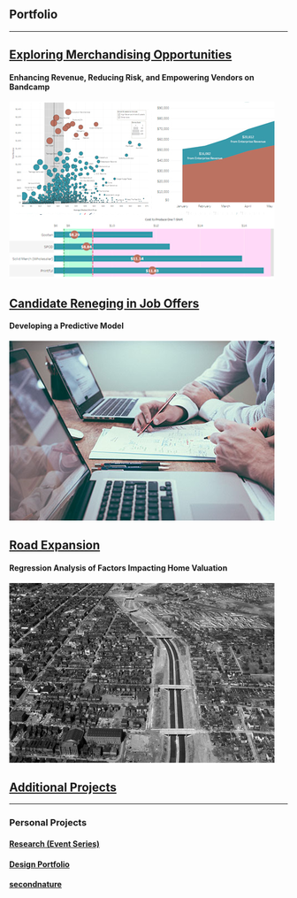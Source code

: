 ## Portfolio

---

<!-- ### Category Name 1  -->

## [Exploring Merchandising Opportunities](https://nbcarroll.github.io/RevenueComparison/index.html)
#### Enhancing Revenue, Reducing Risk, and Empowering Vendors on Bandcamp
<img src="images/github_project_thumbnail_bandcamp.jpg?raw=true"/>

## [Candidate Reneging in Job Offers](https://nbcarroll.github.io/Scalene_Works/index.html)
#### Developing a Predictive Model
<img src="https://github.com/nbcarroll/nbcarroll.github.io/blob/master/Scalene_Works/scott-graham-5fNmWej4tAA-unsplash.jpg?raw=true" alt="HR Image">

## [Road Expansion](https://nbcarroll.github.io/SpringbankDrive/index.html)
#### Regression Analysis of Factors Impacting Home Valuation 
<img src="https://raw.githubusercontent.com/nbcarroll/nbcarroll.github.io/master/SpringbankDrive/Construction_of_Interstate_95%2C_downtown_Richmond_(2899336022).jpg" alt="Construction of Interstate 95, downtown Richmond">

## [Additional Projects](https://github.com/nbcarroll/Projects)

---

### Personal Projects
#### [Research (Event Series)](https://researchseattle.com/)
#### [Design Portfolio](https://nbcdesign.tumblr.com/)
#### [secondnature](https://secondnatureseattle.com)

<!-- <p style="font-size:11px">Page template forked from <a href="https://github.com/evanca/quick-portfolio">evanca</a></p>
<!-- Remove above link if you don't want to attibute -->

<!-- If I want to later have different project sections just use varying # for Markdown -->
